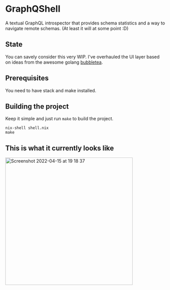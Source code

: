 # GraphQShell

A textual GraphQL introspector that provides schema statistics and a way to navigate remote schemas. (At least it will at some point :D)

## State
You can savely consider this very WIP.
I've overhauled the UI layer based on ideas from the awesome golang [bubbletea](https://github.com/charmbracelet/bubbletea).

## Prerequisites
You need to have stack and make installed.

## Building the project

Keep it simple and just run `make` to build the project.

```
nix-shell shell.nix
make
```

## This is what it currently looks like

<img width="400" alt="Screenshot 2022-04-15 at 19 18 37" src="https://user-images.githubusercontent.com/338957/163601051-6a43db67-c265-4bea-adef-0f86defe5f73.png">


